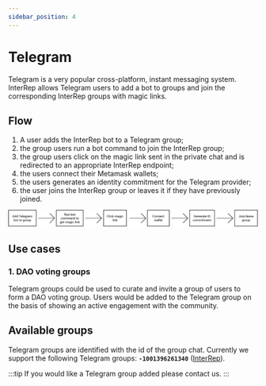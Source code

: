 ```yaml
---
sidebar_position: 4
---
```


# Telegram

Telegram is a very popular cross-platform, instant messaging system. InterRep allows Telegram users to add a bot to groups and join the corresponding InterRep groups with magic links.

## Flow

1. A user adds the InterRep bot to a Telegram group;
2. the group users run a bot command to join the InterRep group;
3. the group users click on the magic link sent in the private chat and is redirected to an appropriate InterRep endpoint;
4. the users connect their Metamask wallets;
5. the users generates an identity commitment for the Telegram provider;
6. the user joins the InterRep group or leaves it if they have previously joined.

![Telegram flow](/img/telegram_flow.svg)

## Use cases

### 1. DAO voting groups

Telegram groups could be used to curate and invite a group of users to form a DAO voting group. Users would be added to the Telegram group on the basis of showing an active engagement with the community.

## Available groups

Telegram groups are identified with the id of the group chat. Currently we support the following Telegram groups: **`-1001396261340`** ([InterRep](https://t.me/interep)).

:::tip
If you would like a Telegram group added please contact us.
:::

